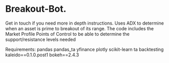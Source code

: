 # Breakout-Bot. 
Get in touch if you need more in depth instructions. Uses ADX to determine when an asset is prime to breakout of its range. The code includes the Market Profile Points of Control to be able to determine the support/resistance levels needed

Requirements:
pandas
pandas_ta
yfinance
plotly
scikit-learn
ta
backtesting
kaleido==0.1.0.post1
bokeh==2.4.3

